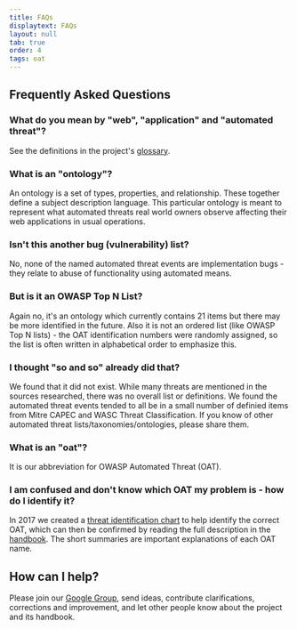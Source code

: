 ```yaml
---
title: FAQs
displaytext: FAQs
layout: null
tab: true
order: 4
tags: oat
---
```


## Frequently Asked Questions

### What do you mean by "web", "application" and "automated threat"?
See the definitions in the project's [glossary](/www-project-automated-threats-to-web-applications#div-scope).

### What is an "ontology"?
An ontology is a set of types, properties, and relationship. These together define a subject description language. This particular ontology is meant to represent what automated threats real world owners observe affecting their web applications in usual operations.

### Isn't this another bug (vulnerability) list?
No, none of the named automated threat events are implementation bugs - they relate to abuse of functionality using automated means.

### But is it an OWASP Top N List?
Again no, it's an ontology which currently contains 21 items but there may be more identified in the future. Also it is not an ordered list (like OWASP Top N lists) - the OAT identification numbers were randomly assigned, so the list is often written in alphabetical order to emphasize this.

### I thought "so and so" already did that?
We found that it did not exist. While many threats are mentioned in the sources researched, there was no overall list or definitions. We found the automated threat events tended to all be in a small number of definied items from Mitre CAPEC and WASC Threat Classification. If you know of other automated threat lists/taxonomies/ontologies, please share them.

### What is an "oat"?
It is our abbreviation for OWASP Automated Threat (OAT).

### I am confused and don't know which OAT my problem is - how do I identify it?
In 2017 we created a [threat identification chart](https://www.owasp.org/www-project-automated-threats-to-web-applications/assets/files/oat-ontology-decision-chart.pdf) to help identify the correct OAT, which can then be confirmed by reading the full description in the [handbook](https://github.com/OWASP/www-project-automated-threats-to-web-applications/tree/master/assets/files/EN). The short summaries are important explanations of each OAT name.

## How can I help?
Please join our [Google Group](https://groups.google.com/a/owasp.org/forum/#!forum/automated-threats-project), send ideas, contribute clarifications, corrections and improvement, and let other people know about the project and its handbook.
